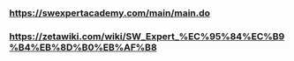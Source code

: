 ### https://swexpertacademy.com/main/main.do
### https://zetawiki.com/wiki/SW_Expert_%EC%95%84%EC%B9%B4%EB%8D%B0%EB%AF%B8
